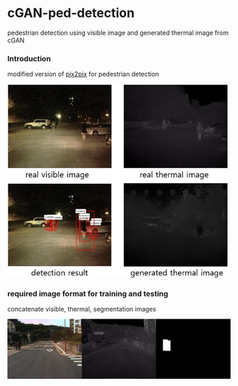 # cGAN-ped-detection
pedestrian detection using visible image and generated thermal image from cGAN

### Introduction
modified version of [pix2pix](https://github.com/affinelayer/pix2pix-tensorflow) for pedestrian detection

<div align="left">
    <img src="/image.jpg" width="500px"</img> 
</div>

### required image format for training and testing
concatenate visible, thermal, segmentation images
<div align="left">
    <img src="/image2.png" width="900px"</img> 
</div>
